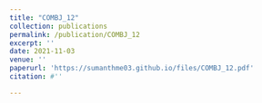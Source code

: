 ```yaml
---
title: "COMBJ_12"
collection: publications
permalink: /publication/COMBJ_12
excerpt: ''
date: 2021-11-03
venue: ''
paperurl: 'https://sumanthme03.github.io/files/COMBJ_12.pdf'
citation: #''

---
```


[Download paper here]: (https://sumanthme03.github.io/files/COMBJ_12.pdf)






